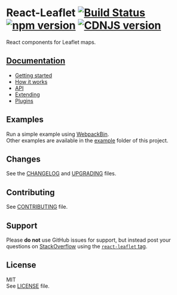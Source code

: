 # React-Leaflet [![Build Status](https://img.shields.io/travis/PaulLeCam/react-leaflet/master.svg)](https://travis-ci.org/PaulLeCam/react-leaflet) [![npm version](https://img.shields.io/npm/v/react-leaflet.svg)](https://www.npmjs.com/package/react-leaflet) [![CDNJS version](https://img.shields.io/cdnjs/v/react-leaflet.svg)](https://cdnjs.com/libraries/react-leaflet)

React components for Leaflet maps.

## [Documentation](docs/README.md)

- [Getting started](docs/Getting%20started.md)
- [How it works](docs/How%20it%20works.md)
- [API](docs/API.md)
- [Extending](docs/Extending.md)
- [Plugins](docs/Plugins.md)

## Examples

Run a simple example using [WebpackBin](https://www.webpackbin.com/bins/-Kl_ZeUx4I05ETYoT26O).  
Other examples are available in the [example](example) folder of this project.

## Changes

See the [CHANGELOG](CHANGELOG.md) and [UPGRADING](UPGRADING.md) files.

## Contributing

See [CONTRIBUTING](CONTRIBUTING.md) file.

## Support

Please **do not** use GitHub issues for support, but instead post your questions on [StackOverflow](https://stackoverflow.com/) using the [`react-leaflet` tag](https://stackoverflow.com/questions/tagged/react-leaflet).

## License

MIT  
See [LICENSE](LICENSE) file.
